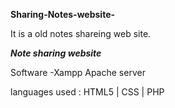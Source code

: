 **Sharing-Notes-website-**

It is a old notes shareing web site.


***Note sharing website***

Software 
-Xampp Apache server

languages used :
  HTML5 | CSS | PHP


